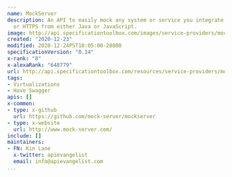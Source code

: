 ```yaml
---
name: MockServer
description: An API to easily mock any system or service you integrate with via HTTP
  or HTTPS from either Java or JavaScript.
image: http://api.specificationtoolbox.com/images/service-providers/mockserver.jpg
created: "2020-12-23"
modified: 2020-12-24PST10:05:00-28800
specificationVersion: "0.14"
x-rank: "8"
x-alexaRank: "648779"
url: http://api.specificationtoolbox.com/resources/service-providers/mockserver/
tags:
- Virtualizations
- Have Swagger
apis: []
x-common:
- type: x-github
  url: https://github.com/mock-server/mockserver
- type: x-website
  url: http://www.mock-server.com/
include: []
maintainers:
- FN: Kin Lane
  x-twitter: apievangelist
  email: info@apievangelist.com
...
```

